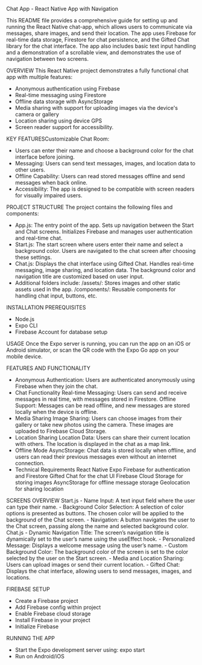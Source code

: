 Chat App - React Native App with Navigation

This README file provides a comprehensive guide for setting up and running the React Native chat-app, which allows users to communicate via messages, share images, and send their location. The app uses Firebase for real-time data storage, Firestore for chat persistence, and the Gifted Chat library for the chat interface. The app also includes basic text input handling and a demonstration of a scrollable view, and demonstrates the use of navigation between two screens.

OVERVIEW
This React Native project demonstrates a fully functional chat app with multiple features:
- Anonymous authentication using Firebase
- Real-time messaging using Firestore
- Offline data storage with AsyncStorage
- Media sharing with support for uploading images via the device's camera or gallery
- Location sharing using device GPS
- Screen reader support for accessibility.

KEY FEATURESCustomizable Chat Room: 
- Users can enter their name and choose a background color for the chat interface before joining.
- Messaging: Users can send text messages, images, and location data to other users.
- Offline Capability: Users can read stored messages offline and send messages when back online.
- Accessibility: The app is designed to be compatible with screen readers for visually impaired users.

PROJECT STRUCTURE
The project contains the following files and components:
- App.js: The entry point of the app. Sets up navigation between the Start and Chat screens. Initializes Firebase and manages user authentication and real-time chat.
- Start.js: The start screen where users enter their name and select a background color. Users are navigated to the chat screen after choosing these settings.
- Chat.js: Displays the chat interface using Gifted Chat. Handles real-time messaging, image sharing, and location data. The background color and navigation title are customized based on user input.
- Additional folders include:
    /assets/: Stores images and other static assets used in the app.
    /components/: Reusable components for handling chat input, buttons, etc.

INSTALLATION PREREQUISITES
- Node.js
- Expo CLI
- Firebase Account for database setup

USAGE
Once the Expo server is running, you can run the app on an iOS or Android simulator, or scan the QR code with the Expo Go app on your mobile device.

FEATURES AND FUNCTIONALITY
- Anonymous Authentication: Users are authenticated anonymously using Firebase when they join the chat.
- Chat Functionality
    Real-time Messaging: Users can send and receive messages in real time, with messages stored in Firestore.
    Offline Support: Messages can be read offline, and new messages are stored locally when the device is offline.
- Media Sharing
    Image Sharing: Users can choose images from their gallery or take new photos using the camera. These images are uploaded to Firebase Cloud Storage.
- Location Sharing
    Location Data: Users can share their current location with others. The location is displayed in the chat as a map link.
- Offline Mode
    AsyncStorage: Chat data is stored locally when offline, and users can read their previous messages even without an internet connection.
- Technical Requirements
    React Native
    Expo
    Firebase for authentication and Firestore
    Gifted Chat for the chat UI
    Firebase Cloud Storage for storing images
    AsyncStorage for offline message storage
    Geolocation for sharing location

SCREENS OVERVIEW
Start.js
    - Name Input: A text input field where the user can type their name.
    - Background Color Selection: A selection of color options is presented as buttons. The chosen color will be applied to the background of the Chat screen.
    - Navigation: A button navigates the user to the Chat screen, passing along the name and selected background color.
Chat.js
    - Dynamic Navigation Title: The screen’s navigation title is dynamically set to the user’s name using the useEffect hook.
    - Personalized Message: Displays a welcome message using the user’s name.
    - Custom Background Color: The background color of the screen is set to the color selected by the user on the Start screen.
    - Media and Location Sharing: Users can upload images or send their current location.
    - Gifted Chat: Displays the chat interface, allowing users to send messages, images, and locations.

FIREBASE SETUP
- Create a Firebase project
- Add Firebase config within project
- Enable Firebase cloud storage
- Install Firebase in your project
- Initialize Firebase

RUNNING THE APP
- Start the Expo development server using: expo start
- Run on Android/iOS